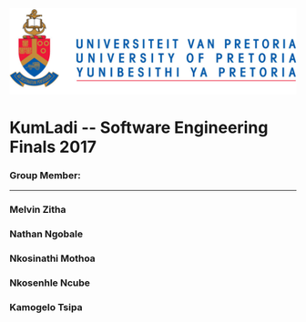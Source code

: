 ![UP Logo](https://raw.githubusercontent.com/KobusMarais/cos301_Longsword_Navigation/master/UP_Logo.PNG)

# KumLadi -- Software Engineering Finals 2017

### Group Member:
---
### Melvin Zitha

### Nathan Ngobale

### Nkosinathi Mothoa

### Nkosenhle Ncube

### Kamogelo Tsipa
